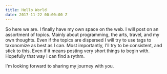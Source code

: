 ```yaml
---
title: Hello World
date: 2017-11-22 00:00:00 Z
---
```


So here we are. I finally have my own space on the web. I will post on an assortment of topics. Mainly about programming, the arts, travel, and my own thoughts. Even if the topics are dispersed I will try to use tags to taxonomize as best as I can. Most importantly, I'll try to be consistent, and stick to this. Even if it means posting very short things to begin with. Hopefully that way I can find a rythm.

I'm looking forward to sharing my journey with you.

